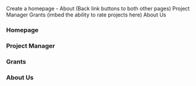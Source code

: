 
Create a homepage - About (Back link buttons to both other pages)
Project Manager
Grants (imbed the ability to rate projects here)
About Us



### Homepage


### Project Manager


### Grants


### About Us







